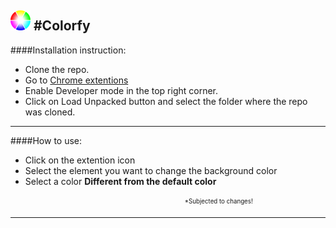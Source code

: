 ![Alt](/icon_32.png "Colorfy") #Colorfy 
---
####Installation instruction:

* Clone the repo.
* Go to [Chrome extentions](chrome://extensions/)
* Enable Developer mode in the top right corner.
* Click on Load Unpacked button and select the folder where the repo was cloned.

---
####How to use:
* Click on the extention icon
* Select the element you want to change the background color
* Select a color **Different from the default color**



<sub><sup>&nbsp;&nbsp;&nbsp;&nbsp;&nbsp;&nbsp;&nbsp;&nbsp;&nbsp;&nbsp;&nbsp;&nbsp;&nbsp;&nbsp;&nbsp;&nbsp;&nbsp;&nbsp;&nbsp;&nbsp;&nbsp;&nbsp;&nbsp;&nbsp;&nbsp;&nbsp;&nbsp;&nbsp;&nbsp;&nbsp;&nbsp;&nbsp;&nbsp;&nbsp;&nbsp;&nbsp;&nbsp;&nbsp;&nbsp;&nbsp;&nbsp;&nbsp;&nbsp;&nbsp;&nbsp;&nbsp;&nbsp;&nbsp;&nbsp;&nbsp;&nbsp;&nbsp;&nbsp;&nbsp;&nbsp;&nbsp;&nbsp;&nbsp;&nbsp;&nbsp;&nbsp;&nbsp;&nbsp;&nbsp;&nbsp;&nbsp;&nbsp;&nbsp;&nbsp;&nbsp;&nbsp;&nbsp;&nbsp;&nbsp;&nbsp;&nbsp;&nbsp;&nbsp;&nbsp;&nbsp;&nbsp;&nbsp;&nbsp;&nbsp;&nbsp;&nbsp;&nbsp;&nbsp;&nbsp;&nbsp;&nbsp;&nbsp;&nbsp;&nbsp;&nbsp;&nbsp;&nbsp;&nbsp;&nbsp;&nbsp;&nbsp;&nbsp;*Subjected to changes!</sup></sub>

---
